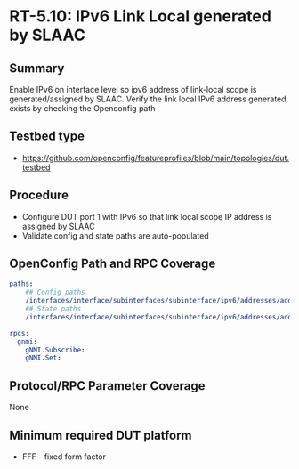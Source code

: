 # RT-5.10: IPv6 Link Local generated by SLAAC

## Summary

Enable IPv6 on interface level so ipv6 address of link-local scope is generated/assigned by SLAAC. Verify the link local IPv6 address generated, exists by checking the Openconfig path

## Testbed type

*   https://github.com/openconfig/featureprofiles/blob/main/topologies/dut.testbed

## Procedure
  * Configure DUT port 1 with IPv6 so that link local scope IP address is assigned by SLAAC
  * Validate config and state paths are auto-populated

## OpenConfig Path and RPC Coverage

```yaml
paths:
    ## Config paths
    /interfaces/interface/subinterfaces/subinterface/ipv6/addresses/address/config/ip:
    ## State paths
    /interfaces/interface/subinterfaces/subinterface/ipv6/addresses/address/state/ip:

rpcs:
  gnmi:
    gNMI.Subscribe:
    gNMI.Set:
```

## Protocol/RPC Parameter Coverage
None

## Minimum required DUT platform
* FFF - fixed form factor
